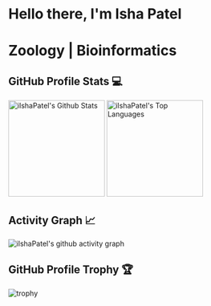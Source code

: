 # Hello there, I'm Isha Patel 
# Zoology | Bioinformatics

## GitHub Profile Stats 💻
<a> <img alt="iIshaPatel's Github Stats" src="https://github-readme-stats.vercel.app/api/?username=iIshaPatel&show_icons=true&count_private=true&theme=default&hide_border=false&bg_color=242938&title_color=2E91F7&text_color=C2C2C2&icon_color=2E91F7" height="192px" /></a>
<a> <img alt="iIshaPatel's Top Languages" src="https://github-readme-stats.vercel.app/api/top-langs/?username=iIshaPatel&langs_count=8&layout=compact&theme=default&hide_border=false&bg_color=242938&title_color=2E91F7&text_color=C2C2C2&icon_color=2E91F7" height="192px" /></a>

## Activity Graph 📈
![iIshaPatel's github activity graph](https://github-readme-activity-graph.vercel.app/graph?username=iIshaPatel&bg_color=242938&color=C2C2C2&line=2E91F7&point=00FFFF&area=true&area_color=7393B3&radius=10&hide_border=false)

## GitHub Profile Trophy 🏆
![trophy](https://github-profile-trophy.vercel.app/?username=iIshaPatel&row=1&margin-w=40)
